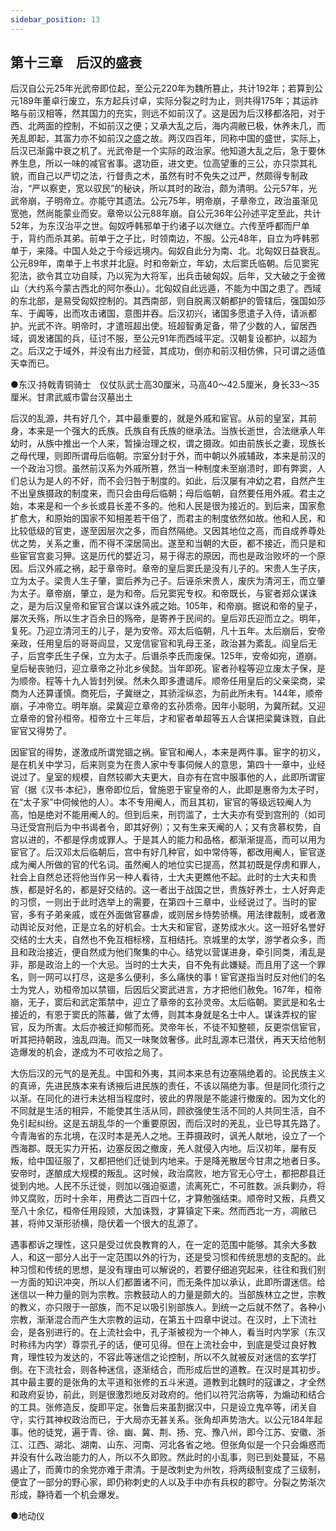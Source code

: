 ```yaml
---
sidebar_position: 13
---
```


## 第十三章　后汉的盛衰

后汉自公元25年光武帝即位起，至公元220年为魏所篡止，共计192年；若算到公元189年董卓行废立，东方起兵讨卓，实际分裂之时为止，则共得175年；其运祚略与前汉相等，然其国力的充实，则远不如前汉了。这是因为后汉移都洛阳，对于西、北两面的控制，不如前汉之便；又承大乱之后，海内凋敝已极，休养未几，而羌乱即起，其富力亦不如前汉之盛之故。两汉四百年，同称中国的盛世，实际上，后汉已渐露中衰之机了。光武帝是一个实际的政治家。他知道大乱之后，急于要休养生息，所以一味的减官省事。退功臣，进文吏。位高望重的三公，亦只崇其礼貌，而自己以严切之法，行督责之术，虽然有时不免失之过严，然颇得专制政治，“严以察吏，宽以驭民”的秘诀，所以其时的政治，颇为清明。公元57年，光武帝崩，子明帝立。亦能守其遗法。公元75年，明帝崩，子章帝立，政治虽渐见宽弛，然尚能蒙业而安。章帝以公元88年崩。自公元36年公孙述平定至此，共计52年，为东汉治平之世。匈奴呼韩邪单于约诸子以次继立。六传至呼都而尸单于，背约而杀其弟。前单于之子比，时领南边，不服。公元48年，自立为呼韩邪单于，来降。中国人处之于今绥远境内。匈奴自此分为南、北。北匈奴日益衰乱。公元89年，南单于上书求并北庭。时和帝新立，年幼，太后窦氏临朝。后见窦宪犯法，欲令其立功自赎，乃以宪为大将军，出兵击破匈奴。后年，又大破之于金微山（大约系今蒙古西北的阿尔泰山）。北匈奴自此远遁，不能为中国之患了。西域的东北部，是易受匈奴控制的。其西南部，则自脱离汉朝都护的管辖后，强国如莎车、于阗等，出而攻击诸国，意图并吞。后汉初兴，诸国多愿遣子入侍，请派都护。光武不许。明帝时，才遣班超出使。班超智勇足备，带了少数的人，留居西域，调发诸国的兵，征讨不服，至公元91年而西域平定。汉朝复设都护，以超为之。后汉之于域外，并没有出力经营，其成功，倒亦和前汉相仿佛，只可谓之适值天幸而已。

●东汉·持戟青铜骑士　仪仗队武士高30厘米，马高40～42.5厘米，身长33～35厘米。甘肃武威市雷台汉墓出土

后汉的乱源，共有好几个，其中最重要的，就是外戚和宦官。从前的皇室，其前身，本来是一个强大的氏族。氏族自有氏族的继承法。当族长逝世，合法继承人年幼时，从族中推出一个人来，暂操治理之权，谓之摄政。如由前族长之妻，现族长之母代理，则即所谓母后临朝。宗室分封于外，而中朝以外戚辅政，本来是前汉的一个政治习惯。虽然前汉系为外戚所篡，然当一种制度未至崩溃时，即有弊窦，人们总认为是人的不好，而不会归咎于制度的。如此，后汉屡有冲幼之君，自然产生不出皇族摄政的制度来，而只会由母后临朝；母后临朝，自然要任用外戚。君主之始，本来是和一个乡长或县长差不多的。他和人民是很为接近的。到后来，国家愈扩愈大，和原始的国家不知相差若干倍了，而君主的制度依然如故。他和人民，和比较低级的官吏，遂至因层次之多，而自然隔绝。又因其地位之高，而自成养尊处优之势，关系之重，而不得不深居简出。遂至和当朝的大臣，都不接近，而只是和些宦官宫妾习狎。这是历代的嬖近习，易于得志的原因，而也是政治败坏的一个原因。后汉外戚之祸，起于章帝时。章帝的皇后窦氏是没有儿子的。宋贵人生子庆，立为太子。梁贵人生子肇，窦后养为己子。后诬杀宋贵人，废庆为清河王，而立肇为太子。章帝崩，肇立，是为和帝。后兄窦宪专权。和帝既长，与宦者郑众谋诛之，是为后汉皇帝和宦官合谋以诛外戚之始。105年，和帝崩。据说和帝的皇子，屡次夭殇，所以生才百余日的殇帝，是寄养于民间的。皇后邓氏迎而立之。明年，复死。乃迎立清河王的儿子，是为安帝。邓太后临朝，凡十五年。太后崩后，安帝亲政，任用皇后的哥哥阎显，又宠信宦官和乳母王圣，政治甚为紊乱。阎皇后无子，后宫李氏生子保，立为太子。后谮杀李氏而废保。125年，安帝如宛，道崩。皇后秘丧驰归，迎立章帝之孙北乡侯懿。当年即死。宦者孙程等迎立废太子保，是为顺帝。程等十九人皆封列侯。然未久即多遭谴斥。顺帝任用皇后的父亲梁商，梁商为人还算谨慎。商死后，子冀继之，其骄淫纵恣，为前此所未有。144年，顺帝崩，子冲帝立。明年崩。梁冀迎立章帝的玄孙质帝。因年小聪明，为冀所弑。又迎立章帝的曾孙桓帝。桓帝立十三年后，才和宦者单超等五人合谋把梁冀诛戮，自此宦官又得势了。

因宦官的得势，遂激成所谓党锢之祸。宦官和阉人，本来是两件事。宦字的初义，是在机关中学习，后来则变为在贵人家中专事伺候人的意思，第四十一章中，业经说过了。皇室的规模，自然较卿大夫更大，自亦有在宫中服事他的人，此即所谓宦官（据《汉书·本纪》，惠帝即位后，曾施恩于宦皇帝的人，此即是惠帝为太子时，在“太子家”中伺候他的人）。本不专用阉人，而且其初，宦官的等级远较阉人为高，怕是绝对不能用阉人的。但到后来，刑罚滥了，士大夫亦有受到宫刑的（如司马迁受宫刑后为中书谒者令，即其好例）；又有生来天阉的人；又有贪慕权势，自宫以进的，不都是俘虏或罪人。于是其人的能力和品格，都渐渐提高，而可以用为宦官了。后汉邓太后临朝后，宫中有好几种官，如中常侍等，都改用阉人，宦官遂成为阉人所做的官的代名词。虽然阉人的地位实已提高，然其初既是俘虏和罪人，社会上自然总还将他当作另一种人看待，士大夫更瞧他不起。此时的士大夫和贵族，都是好名的，都是好交结的。这一者出于战国之世，贵族好养士，士人好奔走的习惯，一则出于此时选举上的需要，在第四十三章中，业经说过了。当时的宦官，多有子弟亲戚，或在外面做官暴虐，或则居乡恃势骄横。用法律裁制，或者激动舆论反对他，正是立名的好机会。士大夫和宦官，遂势成水火。这一班好名誉好交结的士大夫，自然也不免互相标榜，互相结托。京城里的太学，游学者众多，而且和政治接近，便自然成为他们聚集的中心。结党以营谋进身，牵引同类，淆乱是非，那是政治上的一个大忌。当时的士大夫，自不免有此嫌疑。而且用了这一个罪名，则一网可以打尽，这是多么便利，多么痛快的事！宦官遂指当时反对他们的名士为党人，劝桓帝加以禁锢，后因后父窦武进言，方才把他们赦免。167年，桓帝崩，无子，窦后和武定策禁中，迎立了章帝的玄孙灵帝。太后临朝。窦武是和名士接近的，有恩于窦氏的陈蕃，做了太傅，则其本身就是名士中人。谋诛弄权的宦官，反为所害。太后亦被迁抑郁而死。灵帝年长，不徒不知整顿，反更崇信宦官，听其把持朝政，浊乱四海。而又一味聚敛奢侈。此时乱源本已潜伏，再天天给他制造爆发的机会，遂成为不可收拾之局了。

大伤后汉的元气的是羌乱。中国和外夷，其间本来总有边塞隔绝着的。论民族主义的真谛，先进民族本来有诱掖后进民族的责任，不该以隔绝为事。但是同化须行之以渐。在同化的进行未达相当程度时，彼此的界限是不能遽行撤废的。因为文化的不同就是生活的相异，不能使其生活从同，顾欲强使生活不同的人共同生活，自不免引起纠纷。这是五胡乱华的一个重要原因，而后汉时的羌乱，业已导其先路了。今青海省的东北境，在汉时本是羌人之地。王莽摄政时，讽羌人献地，设立了一个西海郡。既无实力开拓，边塞反因之撤废，羌人就侵入内地。后汉初年，屡有反叛，给中国征服了，又都把他们迁徙到内地来。于是降羌散居今甘肃之地者日多。安帝时，遂酿成大规模的叛乱。这时候，政治腐败，地方官无心守土，都把郡县迁徙到内地。人民不乐迁徙，则加以强迫驱遣，流离死亡，不可胜数。派兵剿办，将帅又腐败，历时十余年，用费达二百四十亿，才算勉强结束。顺帝时又叛，兵费又至八十余亿，桓帝任用段颎，大加诛戮，才算镇定下来。然而西北一方，凋敝已甚，将帅又渐形骄横，隐伏着一个很大的乱源了。

遇事都诉之理性，这只是受过优良教育的人，在一定的范围中能够。其余大多数人，和这一部分人出于一定范围以外的行为，还是受习惯和传统思想的支配的。此种习惯和传统的思想，是没有理由可以解说的，若要仔细追究起来，往往和我们别一方面的知识冲突，所以人们都置诸不问，而无条件加以承认，此即所谓迷信。给迷信以一种力量的则为宗教。宗教鼓动人的力量是颇大的。当部族林立之世，宗教的教义，亦只限于一部族，而不足以吸引别部族人。到统一之后就不然了。各种小宗教，渐渐混合而产生大宗教的运动，在第五十四章中说过。在汉时，上下流社会，是各别进行的。在上流社会中，孔子渐被视为一个神人，看当时内学家（东汉时称纬为内学）尊崇孔子的话，便可见得。但在上流社会中，到底是受过良好教育，理性较为发达的，不容此等迷信之论控制，所以不久就被反对迷信的玄学打倒。在下流社会，则各种迷信，逐渐结合，而形成后世的道教。在汉时是其初步。其中最主要的是张角的太平道和张修的五斗米道。道教到北魏时的寇谦之，才全然和政府妥协，前此，则是很激烈地反对政府的。他们以符咒治病等，为煽动和结合的工具。张修造反，旋即平定。张鲁后来虽割据汉中，只是设立鬼卒等，闭关自守，实行其神权政治而已，于大局亦无甚关系。张角却声势浩大。以公元184年起事。他的徒党，遍于青、徐、幽、冀、荆、扬、兖、豫八州，即今江苏、安徽、浙江、江西、湖北、湖南、山东、河南、河北各省之地。但张角似是一个只会煽惑而并没有什么政治能力的人，所以不久即败。然此时的小乱事，则已到处蔓延，不易遏止了，而黄巾的余党亦难于肃清。于是改刺史为州牧，将两级制变成了三级制，便宜了一部分的野心家，即仍称刺史的人以及手中亦有兵权的郡守。分裂之势渐次形成，静待着一个机会爆发。

●地动仪
